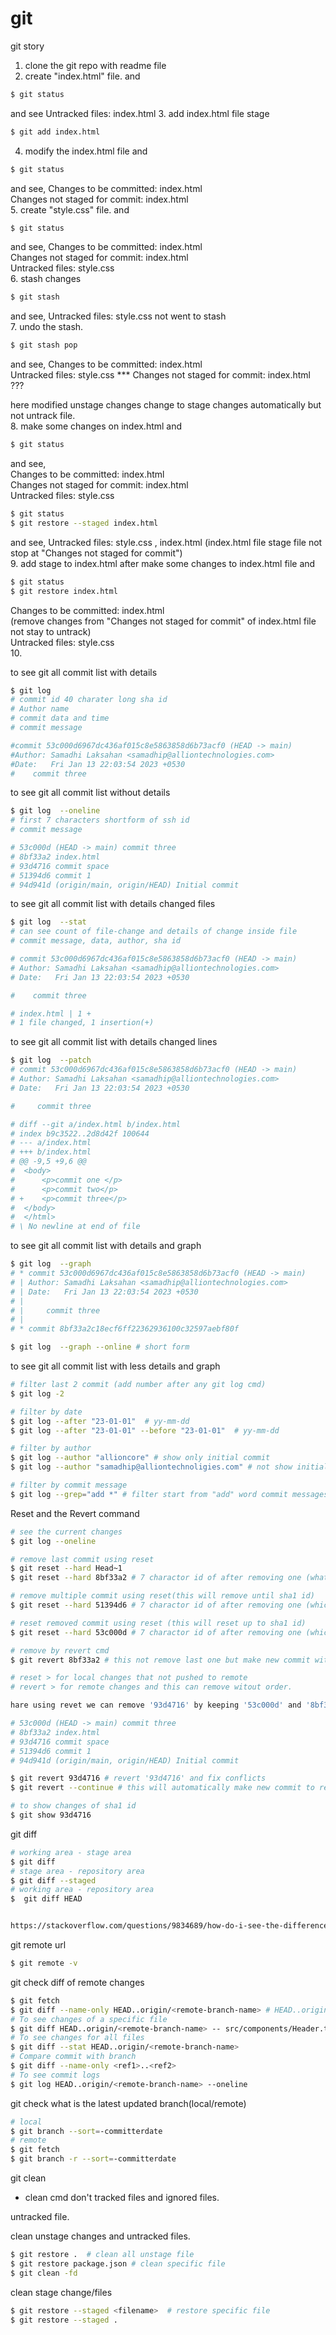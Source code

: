 # git  

git story 

1. clone the git repo with readme file   
2. create "index.html" file. and 
```bash 
$ git status 
```  
and see Untracked files: index.html
3. add index.html file stage   
```bash 
$ git add index.html     
```    
4. modify the index.html file and 
```bash 
$ git status 
```  
and see, 
Changes to be committed: index.html    
Changes not staged for commit: index.html    
5. create "style.css" file. and
```bash 
$ git status 
```  
and see, 
Changes to be committed: index.html       
Changes not staged for commit: index.html    
Untracked files: style.css    
6. stash changes
```bash 
$ git stash 
```  
and see, 
Untracked files: style.css  not went to stash    
7. undo the stash.
```bash 
$ git stash pop
```  
and see, 
Changes to be committed: index.html   
Untracked files: style.css
*** Changes not staged for commit: index.html    ??? 

here modified unstage changes change to stage changes automatically but not untrack file.   
8. make some changes on index.html and 
```bash 
$ git status   
```  
and see,    
Changes to be committed: index.html       
Changes not staged for commit: index.html    
Untracked files: style.css   
```bash 
$ git status   
$ git restore --staged index.html    
```  
and see, 
Untracked files: style.css , index.html   (index.html file stage file not stop at "Changes not staged for commit")    
9. add stage to index.html after make some changes to index.html file and  
```bash 
$ git status   
$ git restore index.html    
```  
Changes to be committed: index.html  
(remove changes from "Changes not staged for commit" of index.html file not stay to untrack)       
Untracked files: style.css    
10. 

to see git all commit list with details  
```bash
$ git log  
# commit id 40 charater long sha id 
# Author name 
# commit data and time   
# commit message

#commit 53c000d6967dc436af015c8e5863858d6b73acf0 (HEAD -> main)
#Author: Samadhi Laksahan <samadhip@alliontechnologies.com>
#Date:   Fri Jan 13 22:03:54 2023 +0530
#    commit three

```

to see git all commit list without details  
```bash
$ git log  --oneline
# first 7 characters shortform of ssh id
# commit message   

# 53c000d (HEAD -> main) commit three
# 8bf33a2 index.html
# 93d4716 commit space
# 51394d6 commit 1
# 94d941d (origin/main, origin/HEAD) Initial commit
```
 
to see git all commit list with details changed files  
```bash
$ git log  --stat
# can see count of file-change and details of change inside file   
# commit message, data, author, sha id   

# commit 53c000d6967dc436af015c8e5863858d6b73acf0 (HEAD -> main)
# Author: Samadhi Laksahan <samadhip@alliontechnologies.com>
# Date:   Fri Jan 13 22:03:54 2023 +0530

#    commit three

# index.html | 1 +
# 1 file changed, 1 insertion(+)
```

to see git all commit list with details changed lines   
```bash
$ git log  --patch
# commit 53c000d6967dc436af015c8e5863858d6b73acf0 (HEAD -> main)
# Author: Samadhi Laksahan <samadhip@alliontechnologies.com>
# Date:   Fri Jan 13 22:03:54 2023 +0530

#     commit three

# diff --git a/index.html b/index.html
# index b9c3522..2d8d42f 100644
# --- a/index.html
# +++ b/index.html
# @@ -9,5 +9,6 @@
#  <body>
#      <p>commit one </p>
#      <p>commit two</p>
# +    <p>commit three</p>
#  </body>
#  </html>
# \ No newline at end of file
```

to see git all commit list with details and graph   
```bash
$ git log  --graph
# * commit 53c000d6967dc436af015c8e5863858d6b73acf0 (HEAD -> main)
# | Author: Samadhi Laksahan <samadhip@alliontechnologies.com>
# | Date:   Fri Jan 13 22:03:54 2023 +0530
# | 
# |     commit three
# | 
# * commit 8bf33a2c18ecf6ff22362936100c32597aebf80f

$ git log  --graph --online # short form
```

to see git all commit list with less details and graph   
```bash
# filter last 2 commit (add number after any git log cmd)
$ git log -2

# filter by date
$ git log --after "23-01-01"  # yy-mm-dd
$ git log --after "23-01-01" --before "23-01-01"  # yy-mm-dd

# filter by author 
$ git log --author "allioncore" # show only initial commit 
$ git log --author "samadhip@alliontechnoligies.com" # not show initial commit in list

# filter by commit message   
$ git log --grep="add *" # filter start from "add" word commit messages will list here
```

Reset and the Revert command
```bash
# see the current changes   
$ git log --oneline 

# remove last commit using reset  
$ git reset --hard Head~1
$ git reset --hard 8bf33a2 # 7 charactor id of after removing one (what should be Head commit id)

# remove multiple commit using reset(this will remove until sha1 id) 
$ git reset --hard 51394d6 # 7 charactor id of after removing one (which id should be the Head commit)   

# reset removed commit using reset (this will reset up to sha1 id) 
$ git reset --hard 53c000d # 7 charactor id of after removing one (which id should be the Head commit)

# remove by revert cmd
$ git revert 8bf33a2 # this not remove last one but make new commit without "8bf33a2" changes.   

# reset > for local changes that not pushed to remote
# revert > for remote changes and this can remove witout order.  

hare using revet we can remove '93d4716' by keeping '53c000d' and '8bf33a2'

# 53c000d (HEAD -> main) commit three
# 8bf33a2 index.html
# 93d4716 commit space
# 51394d6 commit 1
# 94d941d (origin/main, origin/HEAD) Initial commit

$ git revert 93d4716 # revert '93d4716' and fix conflicts 
$ git revert --continue # this will automatically make new commit to revert operation.  

# to show changes of sha1 id 
$ git show 93d4716

```

git diff

```bash
# working area - stage area
$ git diff 
# stage area - repository area
$ git diff --staged
# working area - repository area  
$  git diff HEAD


https://stackoverflow.com/questions/9834689/how-do-i-see-the-differences-between-two-branches
```
git remote url   
```bash
$ git remote -v
```

git check diff of remote changes  
```bash
$ git fetch
$ git diff --name-only HEAD..origin/<remote-branch-name> # HEAD..origin/main  mean current-local..remote-branch
# To see changes of a specific file
$ git diff HEAD..origin/<remote-branch-name> -- src/components/Header.tsx
# To see changes for all files  
$ git diff --stat HEAD..origin/<remote-branch-name>
# Compare commit with branch
$ git diff --name-only <ref1>..<ref2>
# To see commit logs
$ git log HEAD..origin/<remote-branch-name> --oneline
```

git check what is the latest updated branch(local/remote)  
```bash
# local
$ git branch --sort=-committerdate
# remote
$ git fetch
$ git branch -r --sort=-committerdate
```

git clean 

* clean cmd don't tracked files and ignored files.   

untracked file.  

clean unstage changes and untracked files.   
```bash
$ git restore .  # clean all unstage file
$ git restore package.json # clean specific file
$ git clean -fd 
```

clean stage change/files  
```bash
$ git restore --staged <filename>  # restore specific file
$ git restore --staged .  
```
